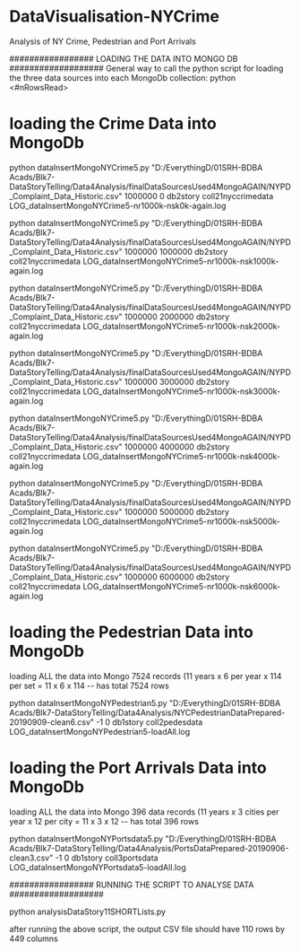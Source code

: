 # DataVisualisation-NYCrime
Analysis of NY Crime, Pedestrian and Port Arrivals




#################   LOADING THE DATA INTO MONGO DB  ###################
General way to call the python script for loading the three data sources into each MongoDb collection:
python <progName> <inputCSVfile> <#nRowsRead> <nRowsSkip> <mongoDbName> <mongoCollectionName> <logFilename>
#
# loading the Crime Data into MongoDb

python dataInsertMongoNYCrime5.py "D:/EverythingD/01SRH-BDBA Acads/Blk7-DataStoryTelling/Data4Analysis/finalDataSourcesUsed4MongoAGAIN/NYPD_Complaint_Data_Historic.csv" 1000000 0 db2story coll21nyccrimedata LOG_dataInsertMongoNYCrime5-nr1000k-nsk0k-again.log

python dataInsertMongoNYCrime5.py "D:/EverythingD/01SRH-BDBA Acads/Blk7-DataStoryTelling/Data4Analysis/finalDataSourcesUsed4MongoAGAIN/NYPD_Complaint_Data_Historic.csv" 1000000 1000000 db2story coll21nyccrimedata LOG_dataInsertMongoNYCrime5-nr1000k-nsk1000k-again.log

python dataInsertMongoNYCrime5.py "D:/EverythingD/01SRH-BDBA Acads/Blk7-DataStoryTelling/Data4Analysis/finalDataSourcesUsed4MongoAGAIN/NYPD_Complaint_Data_Historic.csv" 1000000 2000000 db2story coll21nyccrimedata LOG_dataInsertMongoNYCrime5-nr1000k-nsk2000k-again.log

python dataInsertMongoNYCrime5.py "D:/EverythingD/01SRH-BDBA Acads/Blk7-DataStoryTelling/Data4Analysis/finalDataSourcesUsed4MongoAGAIN/NYPD_Complaint_Data_Historic.csv" 1000000 3000000 db2story coll21nyccrimedata LOG_dataInsertMongoNYCrime5-nr1000k-nsk3000k-again.log

python dataInsertMongoNYCrime5.py "D:/EverythingD/01SRH-BDBA Acads/Blk7-DataStoryTelling/Data4Analysis/finalDataSourcesUsed4MongoAGAIN/NYPD_Complaint_Data_Historic.csv" 1000000 4000000 db2story coll21nyccrimedata LOG_dataInsertMongoNYCrime5-nr1000k-nsk4000k-again.log

python dataInsertMongoNYCrime5.py "D:/EverythingD/01SRH-BDBA Acads/Blk7-DataStoryTelling/Data4Analysis/finalDataSourcesUsed4MongoAGAIN/NYPD_Complaint_Data_Historic.csv" 1000000 5000000 db2story coll21nyccrimedata LOG_dataInsertMongoNYCrime5-nr1000k-nsk5000k-again.log

python dataInsertMongoNYCrime5.py "D:/EverythingD/01SRH-BDBA Acads/Blk7-DataStoryTelling/Data4Analysis/finalDataSourcesUsed4MongoAGAIN/NYPD_Complaint_Data_Historic.csv" 1000000 6000000 db2story coll21nyccrimedata LOG_dataInsertMongoNYCrime5-nr1000k-nsk6000k-again.log

#
# loading the Pedestrian Data into MongoDb
loading ALL the data into Mongo 7524 records (11 years x 6 per year x 114 per set = 11 x 6 x 114 -- has total 7524 rows
		
python dataInsertMongoNYPedestrian5.py "D:/EverythingD/01SRH-BDBA Acads/Blk7-DataStoryTelling/Data4Analysis/NYCPedestrianDataPrepared-20190909-clean6.csv" -1 0 db1story coll2pedesdata  LOG_dataInsertMongoNYPedestrian5-loadAll.log

#
# loading the Port Arrivals Data into MongoDb
loading ALL the data into Mongo 396 data records (11 years x 3 cities per year x 12 per city = 11 x 3 x 12 -- has total 396 rows
		
python dataInsertMongoNYPortsdata5.py "D:/EverythingD/01SRH-BDBA Acads/Blk7-DataStoryTelling/Data4Analysis/PortsDataPrepared-20190906-clean3.csv" -1 0 db1story coll3portsdata LOG_dataInsertMongoNYPortsdata5-loadAll.log


#################   RUNNING THE SCRIPT TO ANALYSE DATA  ###################

python analysisDataStory11SHORTLists.py

after running the above script, the output CSV file should have 110 rows by 449 columns
